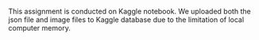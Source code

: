 This assignment is conducted on Kaggle notebook. We uploaded both the json file and image files to Kaggle database due to the limitation of local computer memory.
